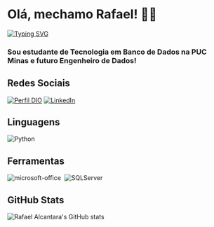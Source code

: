# Olá, mechamo Rafael! 👋🏻
[![Typing SVG](https://readme-typing-svg.herokuapp.com/?color=fff&size=35&center=true&vCenter=true&width=1000&lines=Bem+vindo+ao+meu+perfil+do+GitHub!+:%29)](https://git.io/typing-svg)

### Sou estudante de Tecnologia em Banco de Dados na PUC Minas e futuro Engenheiro de Dados!

## Redes Sociais

[![Perfil DIO](https://img.shields.io/badge/-Meu%20Perfil%20na%20DIO-30A3DC?style=for-the-badge)](https://www.dio.me/users/rafael_alcantara3)
[![LinkedIn](https://img.shields.io/badge/LinkedIn-0077B5?style=for-the-badge&logo=linkedin&logoColor=fff)](www.linkedin.com/in/rafael-silva-de-alcântara-02330821b) 

## Linguagens
![Python](https://img.shields.io/badge/Python-0D1117?style=for-the-badge&logo=python)&nbsp;

## Ferramentas
![microsoft-office](https://img.shields.io/badge/-microsoft_office-0D1117?style=for-the-badge&logo=microsoft-office&labelColor=0D1117)&nbsp;
![SQLServer](https://img.shields.io/badge/SQLServer-%23DB2A20.svg?style=flat-square&labelColor=%23414141&logo=microsoftsqlserver&logoColor=white)

## GitHub Stats

![Rafael Alcantara's GitHub stats](https://github-readme-stats.vercel.app/api?username=rafael-dtnrd&theme=tokyonight&_icons=true&hide_title=true)

